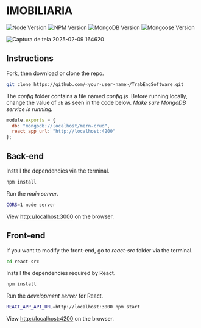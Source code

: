 # IMOBILIARIA 


![Node Version](https://img.shields.io/badge/node-v20+-green.svg)
![NPM Version](https://img.shields.io/badge/npm-v9+-blue.svg)
![MongoDB Version](https://img.shields.io/badge/mongodb-v7+-yellowgreen.svg)
![Mongoose Version](https://img.shields.io/badge/mongoose-v7+-red.svg)

![Captura de tela 2025-02-09 164620](https://github.com/user-attachments/assets/9a061718-5659-4e83-909e-ef2f240ec61b)


## Instructions

Fork, then download or clone the repo.
```bash
git clone https://github.com/<your-user-name>/TrabEngSoftware.git
```

The *config* folder contains a file named *config.js*. Before running locally, change the value of `db` as seen in the code below. *Make sure MongoDB service is running.*
```js
module.exports = {
  db: "mongodb://localhost/mern-crud",
  react_app_url: "http://localhost:4200"
};
```

## Back-end
Install the dependencies via the terminal.
```bash
npm install
```

Run the *main server*.
```bash
CORS=1 node server
```
View [http://localhost:3000](http://localhost:3000) on the browser.

## Front-end
If you want to modify the front-end, go to *react-src* folder via the terminal.

```bash
cd react-src
```

Install the dependencies required by React.
```bash
npm install
```

Run the *development server* for React.
```bash
REACT_APP_API_URL=http://localhost:3000 npm start
```

View [http://localhost:4200](http://localhost:4200) on the browser.

